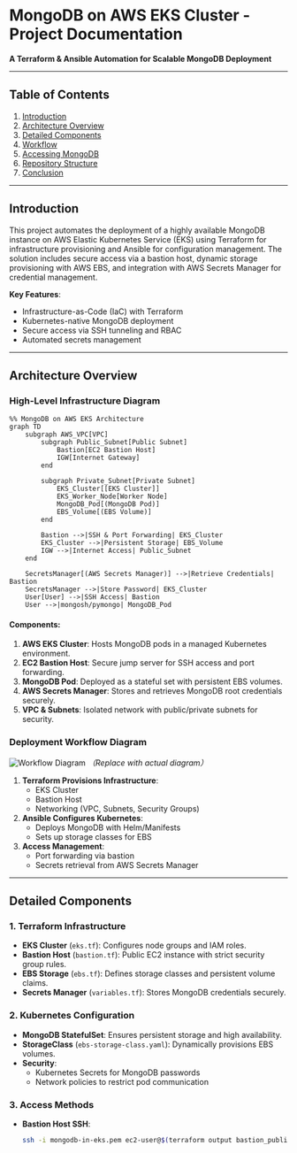 # MongoDB on AWS EKS Cluster - Project Documentation  
**A Terraform & Ansible Automation for Scalable MongoDB Deployment**  

---

## Table of Contents  
1. [Introduction](#introduction)  
2. [Architecture Overview](#architecture-overview)  
3. [Detailed Components](#detailed-components)  
4. [Workflow](#workflow)  
5. [Accessing MongoDB](#accessing-mongodb)  
6. [Repository Structure](#repository-structure)  
7. [Conclusion](#conclusion)  

---

## Introduction  
This project automates the deployment of a highly available MongoDB instance on AWS Elastic Kubernetes Service (EKS) using Terraform for infrastructure provisioning and Ansible for configuration management. The solution includes secure access via a bastion host, dynamic storage provisioning with AWS EBS, and integration with AWS Secrets Manager for credential management.  

**Key Features**:  
- Infrastructure-as-Code (IaC) with Terraform  
- Kubernetes-native MongoDB deployment  
- Secure access via SSH tunneling and RBAC  
- Automated secrets management  

---

## Architecture Overview  
### High-Level Infrastructure Diagram 
```mermaid
%% MongoDB on AWS EKS Architecture
graph TD
    subgraph AWS_VPC[VPC]
        subgraph Public_Subnet[Public Subnet]
            Bastion[EC2 Bastion Host]
            IGW[Internet Gateway]
        end
        
        subgraph Private_Subnet[Private Subnet]
            EKS_Cluster[[EKS Cluster]]
            EKS_Worker_Node[Worker Node]
            MongoDB_Pod[(MongoDB Pod)]
            EBS_Volume[(EBS Volume)]
        end
        
        Bastion -->|SSH & Port Forwarding| EKS_Cluster
        EKS_Cluster -->|Persistent Storage| EBS_Volume
        IGW -->|Internet Access| Public_Subnet
    end
    
    SecretsManager[(AWS Secrets Manager)] -->|Retrieve Credentials| Bastion
    SecretsManager -->|Store Password| EKS_Cluster
    User[User] -->|SSH Access| Bastion
    User -->|mongosh/pymongo| MongoDB_Pod
```

#### Components:  
1. **AWS EKS Cluster**: Hosts MongoDB pods in a managed Kubernetes environment.  
2. **EC2 Bastion Host**: Secure jump server for SSH access and port forwarding.  
3. **MongoDB Pod**: Deployed as a stateful set with persistent EBS volumes.  
4. **AWS Secrets Manager**: Stores and retrieves MongoDB root credentials securely.  
5. **VPC & Subnets**: Isolated network with public/private subnets for security.  

### Deployment Workflow Diagram  
![Workflow Diagram](assets/workflow-diagram.png) *（Replace with actual diagram）*  

1. **Terraform Provisions Infrastructure**:  
   - EKS Cluster  
   - Bastion Host  
   - Networking (VPC, Subnets, Security Groups)  
2. **Ansible Configures Kubernetes**:  
   - Deploys MongoDB with Helm/Manifests  
   - Sets up storage classes for EBS  
3. **Access Management**:  
   - Port forwarding via bastion  
   - Secrets retrieval from AWS Secrets Manager  

---

## Detailed Components  
### 1. Terraform Infrastructure  
- **EKS Cluster** (`eks.tf`): Configures node groups and IAM roles.  
- **Bastion Host** (`bastion.tf`): Public EC2 instance with strict security group rules.  
- **EBS Storage** (`ebs.tf`): Defines storage classes and persistent volume claims.  
- **Secrets Manager** (`variables.tf`): Stores MongoDB credentials securely.  

### 2. Kubernetes Configuration  
- **MongoDB StatefulSet**: Ensures persistent storage and high availability.  
- **StorageClass** (`ebs-storage-class.yaml`): Dynamically provisions EBS volumes.  
- **Security**:  
  - Kubernetes Secrets for MongoDB passwords  
  - Network policies to restrict pod communication  

### 3. Access Methods  
- **Bastion Host SSH**:  
  ```bash
  ssh -i mongodb-in-eks.pem ec2-user@$(terraform output bastion_public_ip)
